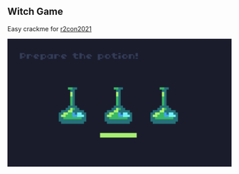 ## Witch Game

Easy crackme for <a href="https://rada.re/con/2021/">r2con2021</a>

<p align="center">
<img src="witch.png" alt="screenshot" align="center" border=0 width="600px">
</p>

